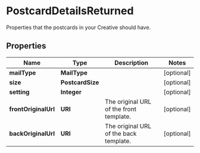 

# PostcardDetailsReturned

Properties that the postcards in your Creative should have.

## Properties

Name | Type | Description | Notes
------------ | ------------- | ------------- | -------------
**mailType** | **MailType** |  |  [optional]
**size** | **PostcardSize** |  |  [optional]
**setting** | **Integer** |  |  [optional]
**frontOriginalUrl** | **URI** | The original URL of the front template. |  [optional]
**backOriginalUrl** | **URI** | The original URL of the back template. |  [optional]



